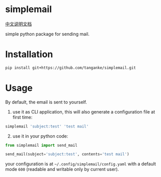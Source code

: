 # simplemail

[中文说明文档](README-zh.md)

simple python package for sending mail.

# Installation

```bash
pip install git+https://github.com/tanganke/simplemail.git
```

# Usage

By default, the email is sent to yourself.

1. use it as CLI application, this will also generate a configuration file at first time:

```bash
simplemail 'subject:test' 'test mail'
```

2. use it in your python code:

```python
from simplemail import send_mail

send_mail(subject='subject:test', contents='test mail')
```

your configuration is at `~/.config/simplemail/config.yaml` with a default mode `600` (readable and writable only by current user).
